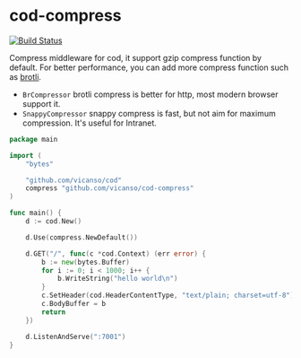 # cod-compress

[![Build Status](https://img.shields.io/travis/vicanso/cod-compress.svg?label=linux+build)](https://travis-ci.org/vicanso/cod-compress)

Compress middleware for cod, it support gzip compress function by default. For better performance, you can add more compress function such as [brotli](./brotli.md).

- `BrCompressor` brotli compress is better for http, most modern browser support it.
- `SnappyCompressor` snappy compress is fast, but not aim for maximum compression. It's useful for Intranet.

```go
package main

import (
	"bytes"

	"github.com/vicanso/cod"
	compress "github.com/vicanso/cod-compress"
)

func main() {
	d := cod.New()

	d.Use(compress.NewDefault())

	d.GET("/", func(c *cod.Context) (err error) {
		b := new(bytes.Buffer)
		for i := 0; i < 1000; i++ {
			b.WriteString("hello world\n")
		}
		c.SetHeader(cod.HeaderContentType, "text/plain; charset=utf-8")
		c.BodyBuffer = b
		return
	})

	d.ListenAndServe(":7001")
}
```